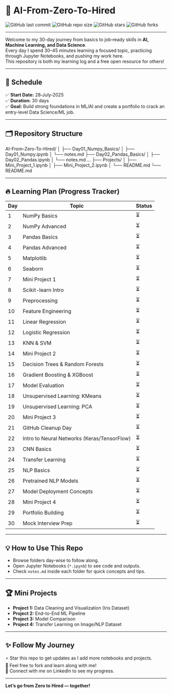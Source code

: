 # 🚀 AI-From-Zero-To-Hired

![GitHub last commit](https://img.shields.io/github/last-commit/05Atharva/AI-From-Zero-To-Hired?style=flat-square)
![GitHub repo size](https://img.shields.io/github/repo-size/05Atharva/AI-From-Zero-To-Hired?style=flat-square)
![GitHub stars](https://img.shields.io/github/stars/05Atharva/AI-From-Zero-To-Hired?style=flat-square)
![GitHub forks](https://img.shields.io/github/forks/05Atharva/AI-From-Zero-To-Hired?style=flat-square)



---

Welcome to my 30-day journey from basics to job‑ready skills in **AI, Machine Learning, and Data Science**.  
Every day I spend 30–45 minutes learning a focused topic, practicing through Jupyter Notebooks, and pushing my work here.  
This repository is both my learning log and a free open resource for others!

---

## 📅 Schedule
✅ **Start Date:** 28‑July‑2025  
✅ **Duration:** 30 days  
✅ **Goal:** Build strong foundations in ML/AI and create a portfolio to crack an entry-level Data Science/ML job.

---

## 🗂 Repository Structure
AI-From-Zero-To-Hired/
│
├── Day01_Numpy_Basics/
│ ├── Day01_Numpy.ipynb
│ └── notes.md
├── Day02_Pandas_Basics/
│ ├── Day02_Pandas.ipynb
│ └── notes.md
...
├── Projects/
│ ├── Mini_Project_1.ipynb
│ ├── Mini_Project_2.ipynb
│ └── README.md
└── README.md


---

## 🔥 Learning Plan (Progress Tracker)

| Day | Topic | Status |
|-----|-------|--------|
| 1 | NumPy Basics | ⏳ |
| 2 | NumPy Advanced |  ⏳|
| 3 | Pandas Basics | ⏳ |
| 4 | Pandas Advanced | ⏳ |
| 5 | Matplotlib | ⏳ |
| 6 | Seaborn | ⏳ |
| 7 | Mini Project 1 | ⏳ |
| 8 | Scikit-learn Intro | ⏳ |
| 9 | Preprocessing | ⏳ |
| 10 | Feature Engineering | ⏳ |
| 11 | Linear Regression | ⏳ |
| 12 | Logistic Regression | ⏳ |
| 13 | KNN & SVM | ⏳ |
| 14 | Mini Project 2 | ⏳ |
| 15 | Decision Trees & Random Forests | ⏳ |
| 16 | Gradient Boosting & XGBoost | ⏳ |
| 17 | Model Evaluation | ⏳ |
| 18 | Unsupervised Learning: KMeans | ⏳ |
| 19 | Unsupervised Learning: PCA | ⏳ |
| 20 | Mini Project 3 | ⏳ |
| 21 | GitHub Cleanup Day | ⏳ |
| 22 | Intro to Neural Networks (Keras/TensorFlow) | ⏳ |
| 23 | CNN Basics | ⏳ |
| 24 | Transfer Learning | ⏳ |
| 25 | NLP Basics | ⏳ |
| 26 | Pretrained NLP Models | ⏳ |
| 27 | Model Deployment Concepts | ⏳ |
| 28 | Mini Project 4 | ⏳ |
| 29 | Portfolio Building | ⏳ |
| 30 | Mock Interview Prep | ⏳ |

---

## 💡 How to Use This Repo
- Browse folders day-wise to follow along.
- Open Jupyter Notebooks (`*.ipynb`) to see code and outputs.
- Check `notes.md` inside each folder for quick concepts and tips.

---

## 🏆 Mini Projects
- **Project 1:** Data Cleaning and Visualization (Iris Dataset)
- **Project 2:** End-to-End ML Pipeline
- **Project 3:** Model Comparison
- **Project 4:** Transfer Learning on Image/NLP Dataset

---

## ✨ Follow My Journey
⭐ Star this repo to get updates as I add more notebooks and projects.  
🤝 Feel free to fork and learn along with me!  
📌 Connect with me on LinkedIn to see my progress.

---

**Let’s go from Zero to Hired — together!**
